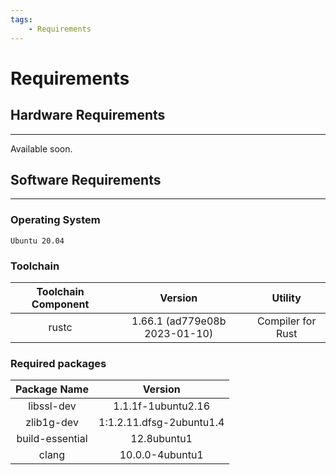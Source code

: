 ```yaml
---
tags:
    - Requirements
---
```


# Requirements

## Hardware Requirements
---
Available soon.

## Software Requirements
---
### Operating System
`Ubuntu 20.04`

### Toolchain
| Toolchain Component   | Version                       | Utility         |
|:---:                  |:---:                          | :---:           |
|rustc                  | 1.66.1 (ad779e08b 2023-01-10) |Compiler for Rust|

### Required packages

| Package Name   | Version                |
|:---:           |:---:                   |
|libssl-dev      |1.1.1f-1ubuntu2.16      |
|zlib1g-dev      |1:1.2.11.dfsg-2ubuntu1.4|
|build-essential |12.8ubuntu1             |
|clang           |10.0.0-4ubuntu1         |